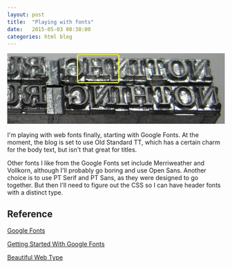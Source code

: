 ```yaml
---
layout: post
title:  "Playing with fonts"
date:   2015-05-03 00:38:00
categories: html blog
---
```

![My helpful screenshot](/assets/HotType.jpg)

I'm playing with web fonts finally, starting with Google Fonts. At the moment,
the blog is set to use Old Standard TT, which has a certain charm for the body
text, but isn't that great for titles.

Other fonts I like from the Google Fonts set include Merriweather and Vollkorn,
although I'll probably go boring and use Open Sans. Another choice is to use
PT Serif and PT Sans, as they were designed to go together. But then I'll need
to figure out the CSS so I can have header fonts with a distinct type.

## Reference

[Google Fonts](https://www.google.com/fonts)

[Getting Started With Google Fonts](https://developers.google.com/fonts/docs/getting_started)

[Beautiful Web Type](http://hellohappy.org/beautiful-web-type/)
